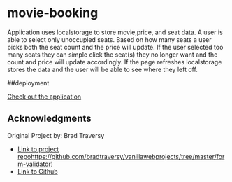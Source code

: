 # movie-booking

Application uses localstorage to store movie,price, and seat data. A user is able to select only unoccupied seats. Based on how many seats a user picks 
both the seat count and the price will update. If the user selected too many seats they can simple click the seat(s) they no longer want and the count
and price will update accordingly. If the page refreshes localstorage stores the data and the user will be able to see where they left off.

##deployment

[Check out the application](https://bennettem.github.io/movie-booking/)

## Acknowledgments
Original Project by:
Brad Traversy
- [Link to project repo](https://github.com/bradtraversy/vanillawebprojects/tree/master/form-validator)https://github.com/bradtraversy/vanillawebprojects/tree/master/form-validator)
- [Link to Github](https://github.com/bradtraversy)

